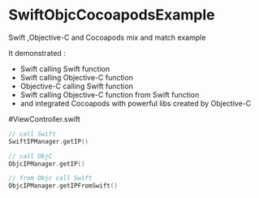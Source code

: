 SwiftObjcCocoapodsExample
=========================

Swift ,Objective-C and Cocoapods mix and match example

It demonstrated :
* Swift calling Swift function 
* Swift calling Objective-C function
* Objective-C calling Swift function
* Swift calling Objective-C function from Swift function
* and integrated Cocoapods with powerful libs created by Objective-C

#ViewController.swift
```swift
// call Swift
SwiftIPManager.getIP()

// call ObjC
ObjcIPManager.getIP()

// from Objc call Swift
ObjcIPManager.getIPFromSwift()
```
